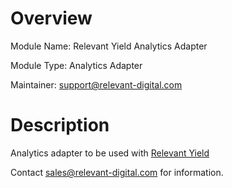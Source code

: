 # Overview

Module Name: Relevant Yield Analytics Adapter

Module Type: Analytics Adapter

Maintainer: [support@relevant-digital.com](mailto:support@relevant-digital.com)

# Description

Analytics adapter to be used with [Relevant Yield](https://www.relevant-digital.com/relevantyield)

Contact [sales@relevant-digital.com](mailto:sales@relevant-digital.com) for information.
